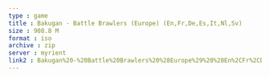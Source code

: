 ```yaml
---
type : game
title : Bakugan - Battle Brawlers (Europe) (En,Fr,De,Es,It,Nl,Sv)
size : 908.8 M
format : iso
archive : zip
server : myrient
link2 : Bakugan%20-%20Battle%20Brawlers%20%28Europe%29%20%28En%2CFr%2CDe%2CEs%2CIt%2CNl%2CSv%29
---
```

